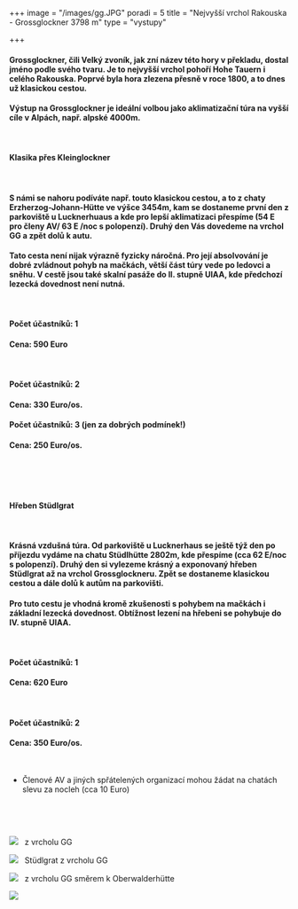 +++
image = "/images/gg.JPG"
poradi = 5
title = "Nejvyšší vrchol Rakouska - Grossglockner 3798 m"
type = "vystupy"

+++
#### **Grossglockne**r, čili Velký zvoník, jak zní název této hory v překladu, dostal jméno podle svého tvaru. Je to nejvyšší vrchol pohoří Hohe Tauern i celého Rakouska. Poprvé byla hora zlezena přesně v roce 1800, a to dnes už klasickou cestou.

#### Výstup na Grossglockner je ideální volbou jako aklimatizační túra na vyšší cíle v Alpách, např. alpské 4000m.

 

#### **Klasika přes Kleinglockner**

 

#### S námi se nahoru podíváte např. touto klasickou cestou, a to z chaty **Erzherzog-Johann-Hütte** ve výšce 3454m, kam se dostaneme první den z parkoviště u Lucknerhuaus a kde pro lepší aklimatizaci přespíme (54 E pro členy AV/ 63 E /noc s polopenzí). Druhý den Vás dovedeme na vrchol GG a zpět dolů k autu.

#### Tato cesta není nijak výrazně fyzicky náročná. Pro její absolvování  je dobré zvládnout pohyb na mačkách, větší část túry vede po ledovci a sněhu. V cestě jsou také skalní pasáže do II. stupně UIAA, kde předchozí lezecká dovednost není nutná.

 

#### Počet účastníků: 1

#### Cena: 590 Euro

 

#### Počet účastníků: 2

#### Cena: 330 Euro/os.

#### Počet účastníků: 3 (jen za dobrých podmínek!) 

#### Cena:  250 Euro/os.

 

#### 

 

#### **Hřeben Stüdlgrat**

 

#### Krásná vzdušná túra. Od parkoviště u Lucknerhaus se ještě týž den po příjezdu vydáme na chatu **Stüdlhütte** 2802m, kde přespíme (cca 62 E/noc s polopenzí). Druhý den si vylezeme krásný a exponovaný hřeben Stüdlgrat až na vrchol Grossglockneru. Zpět se dostaneme klasickou cestou a dále dolů k autům na parkovišti.

#### Pro tuto cestu je vhodná kromě zkušenosti s pohybem na mačkách i základní lezecká dovednost. Obtížnost lezení na hřebeni se pohybuje do IV. stupně UIAA.

 

#### Počet účastníků: 1

#### Cena: 620 Euro

 

#### Počet účastníků: 2 

#### Cena: 350 Euro/os.

 

* Členové AV a jiných spřátelených organizací mohou žádat na chatách slevu za nocleh (cca 10 Euro)

 

 

![](/images/gg-vrchol.JPG)
 
z vrcholu GG

![](/images/z-gg-studlgrat.JPG)
 
Stüdlgrat z vrcholu GG

![](/images/pohled-z-gg-smer-oberwalderhutte.JPG)
 
z vrcholu GG směrem k Oberwalderhütte

![](/images/z-gg-2.JPG)